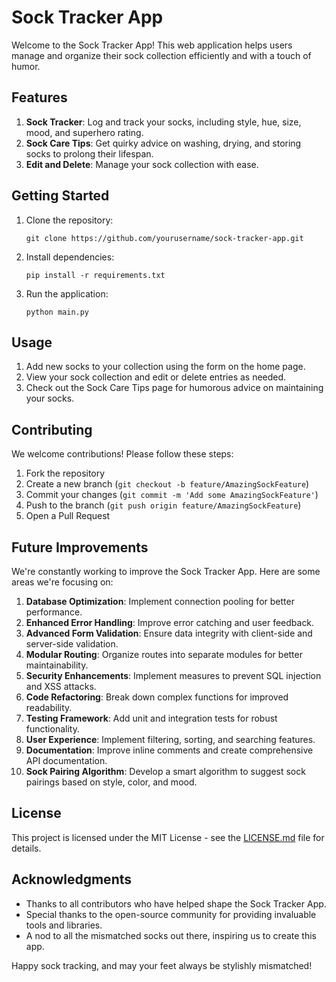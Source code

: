 # Sock Tracker App

Welcome to the Sock Tracker App! This web application helps users manage and organize their sock collection efficiently and with a touch of humor.

## Features

1. **Sock Tracker**: Log and track your socks, including style, hue, size, mood, and superhero rating.
2. **Sock Care Tips**: Get quirky advice on washing, drying, and storing socks to prolong their lifespan.
3. **Edit and Delete**: Manage your sock collection with ease.

## Getting Started

1. Clone the repository:
   ```
   git clone https://github.com/yourusername/sock-tracker-app.git
   ```
2. Install dependencies:
   ```
   pip install -r requirements.txt
   ```
3. Run the application:
   ```
   python main.py
   ```

## Usage

1. Add new socks to your collection using the form on the home page.
2. View your sock collection and edit or delete entries as needed.
3. Check out the Sock Care Tips page for humorous advice on maintaining your socks.

## Contributing

We welcome contributions! Please follow these steps:

1. Fork the repository
2. Create a new branch (`git checkout -b feature/AmazingSockFeature`)
3. Commit your changes (`git commit -m 'Add some AmazingSockFeature'`)
4. Push to the branch (`git push origin feature/AmazingSockFeature`)
5. Open a Pull Request

## Future Improvements

We're constantly working to improve the Sock Tracker App. Here are some areas we're focusing on:

1. **Database Optimization**: Implement connection pooling for better performance.
2. **Enhanced Error Handling**: Improve error catching and user feedback.
3. **Advanced Form Validation**: Ensure data integrity with client-side and server-side validation.
4. **Modular Routing**: Organize routes into separate modules for better maintainability.
5. **Security Enhancements**: Implement measures to prevent SQL injection and XSS attacks.
6. **Code Refactoring**: Break down complex functions for improved readability.
7. **Testing Framework**: Add unit and integration tests for robust functionality.
8. **User Experience**: Implement filtering, sorting, and searching features.
9. **Documentation**: Improve inline comments and create comprehensive API documentation.
10. **Sock Pairing Algorithm**: Develop a smart algorithm to suggest sock pairings based on style, color, and mood.

## License

This project is licensed under the MIT License - see the [LICENSE.md](LICENSE.md) file for details.

## Acknowledgments

- Thanks to all contributors who have helped shape the Sock Tracker App.
- Special thanks to the open-source community for providing invaluable tools and libraries.
- A nod to all the mismatched socks out there, inspiring us to create this app.

Happy sock tracking, and may your feet always be stylishly mismatched!